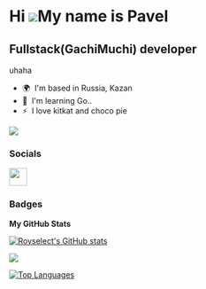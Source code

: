 Hi ![](https://user-images.githubusercontent.com/18350557/176309783-0785949b-9127-417c-8b55-ab5a4333674e.gif)My name is Pavel
=============================================================================================================================

Fullstack(GachiMuchi) developer
----------------------------

uhaha

* 🌍  I'm based in Russia, Kazan
* 🧠  I'm learning Go..
* ⚡  I love kitkat and choco pie

<a href="https://www.github.com/Royselect" target="_blank" rel="noreferrer"><img
src="https://img.shields.io/github/followers/Royselect?logo=github&style=for-the-badge&color=f97316&labelColor=1c1917" /></a>


### Socials

<p align="left"> <a href="https://www.github.com/Royselect" target="_blank" rel="noreferrer"> <picture> <source media="(prefers-color-scheme: dark)" srcset="https://raw.githubusercontent.com/danielcranney/readme-generator/main/public/icons/socials/github-dark.svg" /> <source media="(prefers-color-scheme: light)" srcset="https://raw.githubusercontent.com/danielcranney/readme-generator/main/public/icons/socials/github.svg" /> <img src="https://raw.githubusercontent.com/danielcranney/readme-generator/main/public/icons/socials/github.svg" width="32" height="32" /> </picture> </a></p>

### Badges

<b>My GitHub Stats</b>

<a href="http://www.github.com/Royselect"><img src="https://github-readme-stats.vercel.app/api?username=Royselect&show_icons=true&hide=&count_private=true&title_color=3382ed&text_color=ffffff&icon_color=f97316&bg_color=1c1917&hide_border=true&show_icons=true" alt="Royselect's GitHub stats" /></a>

<a href="http://www.github.com/Royselect"><img src="https://github-readme-streak-stats.herokuapp.com/?user=Royselect&stroke=ffffff&background=1c1917&ring=3382ed&fire=3382ed&currStreakNum=ffffff&currStreakLabel=3382ed&sideNums=ffffff&sideLabels=ffffff&dates=ffffff&hide_border=true" /></a>

<a href="https://github.com/Royselect" align="left"><img src="https://github-readme-stats.vercel.app/api/top-langs/?username=Royselect&langs_count=10&title_color=3382ed&text_color=ffffff&icon_color=f97316&bg_color=1c1917&hide_border=true&locale=en&custom_title=Top%20%Languages" alt="Top Languages" /></a>
